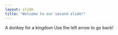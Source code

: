 ```yaml
---
layout: slide
title: "Welcome to our second slide!"
---
```

A donkey for a kingdom
Use the left arrow to go back!
